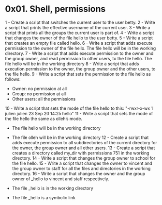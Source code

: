 # 0x01. Shell, permissions
1 - Create a script that switches the current user to the user betty.
2 - Write a script that prints the effective username of the current user.
3 - Write a script that prints all the groups the current user is part of.
4 - Write a script that changes the owner of the file hello to the user betty.
5 - Write a script that creates an empty file called hello.
6 - Write a script that adds execute permission to the owner of the file hello. The file hello will be in the working directory.
7 - Write a script that adds execute permission to the owner and the group owner, and read permission to other users, to the file hello. The file hello will be in the working directory
8 - Write a script that adds execution permission to the owner, the group owner and the other users, to the file hello.
9 - Write a script that sets the permission to the file hello as follows:

- Owner: no permission at all
- Group: no permission at all
- Other users: all the permissions

10 - Write a script that sets the mode of the file hello to this:
"-rwxr-x-wx 1 julien julien 23 Sep 20 14:25 hello"
11 - Write a script that sets the mode of the file hello the same as olleh’s mode.

- The file hello will be in the working directory
- The file olleh will be in the working directory
12 - Create a script that adds execute permission to all subdirectories of the current directory for the owner, the group owner and all other users.
13 - Create a script that creates a directory called my_dir with permissions 751 in the working directory.
14 - Write a script that changes the group owner to school for the file hello.
15 - Write a script that changes the owner to vincent and the group owner to staff for all the files and directories in the working directory.
16 - Write a script that changes the owner and the group owner of _hello to vincent and staff respectively.

- The file _hello is in the working directory
- The file _hello is a symbolic link


